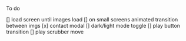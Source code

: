 
To do

[] load screen until images load
[] on small screens animated transition between imgs
[x] contact modal
[] dark/light mode toggle
[] play button transition
[] play scrubber move